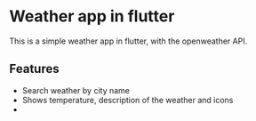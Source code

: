 # Weather app in flutter
This is a simple weather app in flutter, with the openweather API.

## Features
- Search weather by city name
- Shows temperature, description of the weather and icons
- 

